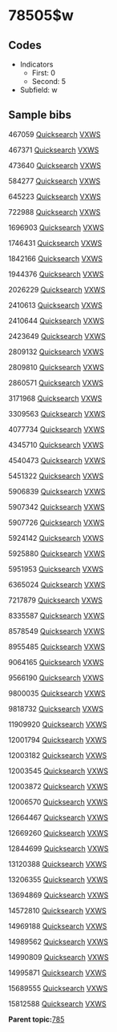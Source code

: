 # 78505$w

## Codes

-   Indicators
    -   First: 0
    -   Second: 5
-   Subfield: w

## Sample bibs

467059 [Quicksearch](https://search.library.yale.edu/catalog/467059) [VXWS](http://prodorbis.library.yale.edu:7014/vxws/GetHoldingsService?bibId=467059)

467371 [Quicksearch](https://search.library.yale.edu/catalog/467371) [VXWS](http://prodorbis.library.yale.edu:7014/vxws/GetHoldingsService?bibId=467371)

473640 [Quicksearch](https://search.library.yale.edu/catalog/473640) [VXWS](http://prodorbis.library.yale.edu:7014/vxws/GetHoldingsService?bibId=473640)

584277 [Quicksearch](https://search.library.yale.edu/catalog/584277) [VXWS](http://prodorbis.library.yale.edu:7014/vxws/GetHoldingsService?bibId=584277)

645223 [Quicksearch](https://search.library.yale.edu/catalog/645223) [VXWS](http://prodorbis.library.yale.edu:7014/vxws/GetHoldingsService?bibId=645223)

722988 [Quicksearch](https://search.library.yale.edu/catalog/722988) [VXWS](http://prodorbis.library.yale.edu:7014/vxws/GetHoldingsService?bibId=722988)

1696903 [Quicksearch](https://search.library.yale.edu/catalog/1696903) [VXWS](http://prodorbis.library.yale.edu:7014/vxws/GetHoldingsService?bibId=1696903)

1746431 [Quicksearch](https://search.library.yale.edu/catalog/1746431) [VXWS](http://prodorbis.library.yale.edu:7014/vxws/GetHoldingsService?bibId=1746431)

1842166 [Quicksearch](https://search.library.yale.edu/catalog/1842166) [VXWS](http://prodorbis.library.yale.edu:7014/vxws/GetHoldingsService?bibId=1842166)

1944376 [Quicksearch](https://search.library.yale.edu/catalog/1944376) [VXWS](http://prodorbis.library.yale.edu:7014/vxws/GetHoldingsService?bibId=1944376)

2026229 [Quicksearch](https://search.library.yale.edu/catalog/2026229) [VXWS](http://prodorbis.library.yale.edu:7014/vxws/GetHoldingsService?bibId=2026229)

2410613 [Quicksearch](https://search.library.yale.edu/catalog/2410613) [VXWS](http://prodorbis.library.yale.edu:7014/vxws/GetHoldingsService?bibId=2410613)

2410644 [Quicksearch](https://search.library.yale.edu/catalog/2410644) [VXWS](http://prodorbis.library.yale.edu:7014/vxws/GetHoldingsService?bibId=2410644)

2423649 [Quicksearch](https://search.library.yale.edu/catalog/2423649) [VXWS](http://prodorbis.library.yale.edu:7014/vxws/GetHoldingsService?bibId=2423649)

2809132 [Quicksearch](https://search.library.yale.edu/catalog/2809132) [VXWS](http://prodorbis.library.yale.edu:7014/vxws/GetHoldingsService?bibId=2809132)

2809810 [Quicksearch](https://search.library.yale.edu/catalog/2809810) [VXWS](http://prodorbis.library.yale.edu:7014/vxws/GetHoldingsService?bibId=2809810)

2860571 [Quicksearch](https://search.library.yale.edu/catalog/2860571) [VXWS](http://prodorbis.library.yale.edu:7014/vxws/GetHoldingsService?bibId=2860571)

3171968 [Quicksearch](https://search.library.yale.edu/catalog/3171968) [VXWS](http://prodorbis.library.yale.edu:7014/vxws/GetHoldingsService?bibId=3171968)

3309563 [Quicksearch](https://search.library.yale.edu/catalog/3309563) [VXWS](http://prodorbis.library.yale.edu:7014/vxws/GetHoldingsService?bibId=3309563)

4077734 [Quicksearch](https://search.library.yale.edu/catalog/4077734) [VXWS](http://prodorbis.library.yale.edu:7014/vxws/GetHoldingsService?bibId=4077734)

4345710 [Quicksearch](https://search.library.yale.edu/catalog/4345710) [VXWS](http://prodorbis.library.yale.edu:7014/vxws/GetHoldingsService?bibId=4345710)

4540473 [Quicksearch](https://search.library.yale.edu/catalog/4540473) [VXWS](http://prodorbis.library.yale.edu:7014/vxws/GetHoldingsService?bibId=4540473)

5451322 [Quicksearch](https://search.library.yale.edu/catalog/5451322) [VXWS](http://prodorbis.library.yale.edu:7014/vxws/GetHoldingsService?bibId=5451322)

5906839 [Quicksearch](https://search.library.yale.edu/catalog/5906839) [VXWS](http://prodorbis.library.yale.edu:7014/vxws/GetHoldingsService?bibId=5906839)

5907342 [Quicksearch](https://search.library.yale.edu/catalog/5907342) [VXWS](http://prodorbis.library.yale.edu:7014/vxws/GetHoldingsService?bibId=5907342)

5907726 [Quicksearch](https://search.library.yale.edu/catalog/5907726) [VXWS](http://prodorbis.library.yale.edu:7014/vxws/GetHoldingsService?bibId=5907726)

5924142 [Quicksearch](https://search.library.yale.edu/catalog/5924142) [VXWS](http://prodorbis.library.yale.edu:7014/vxws/GetHoldingsService?bibId=5924142)

5925880 [Quicksearch](https://search.library.yale.edu/catalog/5925880) [VXWS](http://prodorbis.library.yale.edu:7014/vxws/GetHoldingsService?bibId=5925880)

5951953 [Quicksearch](https://search.library.yale.edu/catalog/5951953) [VXWS](http://prodorbis.library.yale.edu:7014/vxws/GetHoldingsService?bibId=5951953)

6365024 [Quicksearch](https://search.library.yale.edu/catalog/6365024) [VXWS](http://prodorbis.library.yale.edu:7014/vxws/GetHoldingsService?bibId=6365024)

7217879 [Quicksearch](https://search.library.yale.edu/catalog/7217879) [VXWS](http://prodorbis.library.yale.edu:7014/vxws/GetHoldingsService?bibId=7217879)

8335587 [Quicksearch](https://search.library.yale.edu/catalog/8335587) [VXWS](http://prodorbis.library.yale.edu:7014/vxws/GetHoldingsService?bibId=8335587)

8578549 [Quicksearch](https://search.library.yale.edu/catalog/8578549) [VXWS](http://prodorbis.library.yale.edu:7014/vxws/GetHoldingsService?bibId=8578549)

8955485 [Quicksearch](https://search.library.yale.edu/catalog/8955485) [VXWS](http://prodorbis.library.yale.edu:7014/vxws/GetHoldingsService?bibId=8955485)

9064165 [Quicksearch](https://search.library.yale.edu/catalog/9064165) [VXWS](http://prodorbis.library.yale.edu:7014/vxws/GetHoldingsService?bibId=9064165)

9566190 [Quicksearch](https://search.library.yale.edu/catalog/9566190) [VXWS](http://prodorbis.library.yale.edu:7014/vxws/GetHoldingsService?bibId=9566190)

9800035 [Quicksearch](https://search.library.yale.edu/catalog/9800035) [VXWS](http://prodorbis.library.yale.edu:7014/vxws/GetHoldingsService?bibId=9800035)

9818732 [Quicksearch](https://search.library.yale.edu/catalog/9818732) [VXWS](http://prodorbis.library.yale.edu:7014/vxws/GetHoldingsService?bibId=9818732)

11909920 [Quicksearch](https://search.library.yale.edu/catalog/11909920) [VXWS](http://prodorbis.library.yale.edu:7014/vxws/GetHoldingsService?bibId=11909920)

12001794 [Quicksearch](https://search.library.yale.edu/catalog/12001794) [VXWS](http://prodorbis.library.yale.edu:7014/vxws/GetHoldingsService?bibId=12001794)

12003182 [Quicksearch](https://search.library.yale.edu/catalog/12003182) [VXWS](http://prodorbis.library.yale.edu:7014/vxws/GetHoldingsService?bibId=12003182)

12003545 [Quicksearch](https://search.library.yale.edu/catalog/12003545) [VXWS](http://prodorbis.library.yale.edu:7014/vxws/GetHoldingsService?bibId=12003545)

12003872 [Quicksearch](https://search.library.yale.edu/catalog/12003872) [VXWS](http://prodorbis.library.yale.edu:7014/vxws/GetHoldingsService?bibId=12003872)

12006570 [Quicksearch](https://search.library.yale.edu/catalog/12006570) [VXWS](http://prodorbis.library.yale.edu:7014/vxws/GetHoldingsService?bibId=12006570)

12664467 [Quicksearch](https://search.library.yale.edu/catalog/12664467) [VXWS](http://prodorbis.library.yale.edu:7014/vxws/GetHoldingsService?bibId=12664467)

12669260 [Quicksearch](https://search.library.yale.edu/catalog/12669260) [VXWS](http://prodorbis.library.yale.edu:7014/vxws/GetHoldingsService?bibId=12669260)

12844699 [Quicksearch](https://search.library.yale.edu/catalog/12844699) [VXWS](http://prodorbis.library.yale.edu:7014/vxws/GetHoldingsService?bibId=12844699)

13120388 [Quicksearch](https://search.library.yale.edu/catalog/13120388) [VXWS](http://prodorbis.library.yale.edu:7014/vxws/GetHoldingsService?bibId=13120388)

13206355 [Quicksearch](https://search.library.yale.edu/catalog/13206355) [VXWS](http://prodorbis.library.yale.edu:7014/vxws/GetHoldingsService?bibId=13206355)

13694869 [Quicksearch](https://search.library.yale.edu/catalog/13694869) [VXWS](http://prodorbis.library.yale.edu:7014/vxws/GetHoldingsService?bibId=13694869)

14572810 [Quicksearch](https://search.library.yale.edu/catalog/14572810) [VXWS](http://prodorbis.library.yale.edu:7014/vxws/GetHoldingsService?bibId=14572810)

14969188 [Quicksearch](https://search.library.yale.edu/catalog/14969188) [VXWS](http://prodorbis.library.yale.edu:7014/vxws/GetHoldingsService?bibId=14969188)

14989562 [Quicksearch](https://search.library.yale.edu/catalog/14989562) [VXWS](http://prodorbis.library.yale.edu:7014/vxws/GetHoldingsService?bibId=14989562)

14990809 [Quicksearch](https://search.library.yale.edu/catalog/14990809) [VXWS](http://prodorbis.library.yale.edu:7014/vxws/GetHoldingsService?bibId=14990809)

14995871 [Quicksearch](https://search.library.yale.edu/catalog/14995871) [VXWS](http://prodorbis.library.yale.edu:7014/vxws/GetHoldingsService?bibId=14995871)

15689555 [Quicksearch](https://search.library.yale.edu/catalog/15689555) [VXWS](http://prodorbis.library.yale.edu:7014/vxws/GetHoldingsService?bibId=15689555)

15812588 [Quicksearch](https://search.library.yale.edu/catalog/15812588) [VXWS](http://prodorbis.library.yale.edu:7014/vxws/GetHoldingsService?bibId=15812588)

**Parent topic:**[785](../../tags/785/785.md)

